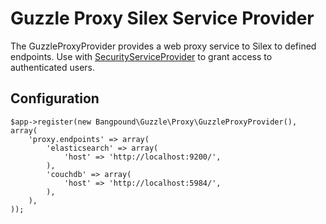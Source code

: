 Guzzle Proxy Silex Service Provider
===================================

The GuzzleProxyProvider provides a web proxy service to Silex to defined endpoints. Use
with [SecurityServiceProvider][1] to grant access to authenticated users.

Configuration
-------------

    $app->register(new Bangpound\Guzzle\Proxy\GuzzleProxyProvider(), array(
        'proxy.endpoints' => array(
            'elasticsearch' => array(
                'host' => 'http://localhost:9200/',
            ),
            'couchdb' => array(
                'host' => 'http://localhost:5984/',
            ),
        ),
    ));


[1]: http://silex.sensiolabs.org/doc/providers/security.html